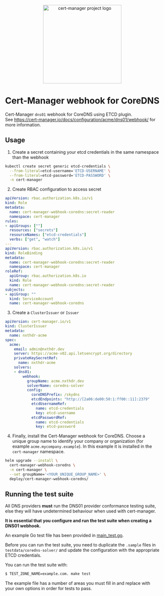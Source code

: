 <p align="center">
  <img src="https://raw.githubusercontent.com/cert-manager/cert-manager/d53c0b9270f8cd90d908460d69502694e1838f5f/logo/logo-small.png" height="256" width="256" alt="cert-manager project logo" />
</p>

# Cert-Manager webhook for CoreDNS

Cert-Manager `dns01` webhook for CoreDNS using ETCD plugin.  
See https://cert-manager.io/docs/configuration/acme/dns01/webhook/ for more information.


## Usage

1. Create a secret containing your etcd credentials in the same namespace than the webhook

```sh 
kubectl create secret generic etcd-credentials \
  --from-literal=etcd-username='ETCD-USERNAME' \
  --from-literal=etcd-password='ETCD-PASSWORD' \
  -n cert-manager
```

2. Create RBAC configuration to access secret

```yaml
apiVersion: rbac.authorization.k8s.io/v1
kind: Role
metadata:
  name: cert-manager-webhook-coredns:secret-reader
  namespace: cert-manager
rules:
- apiGroups: [""]
  resources: ["secrets"]
  resourceNames: ["etcd-credentials"]
  verbs: ["get", "watch"]
---
apiVersion: rbac.authorization.k8s.io/v1
kind: RoleBinding
metadata:
  name: cert-manager-webhook-coredns:secret-reader
  namespace: cert-manager
roleRef:
  apiGroup: rbac.authorization.k8s.io
  kind: Role
  name: cert-manager-webhook-coredns:secret-reader
subjects:
- apiGroup: ""
  kind: ServiceAccount
  name: cert-manager-webhook-coredns
```

3. Create a `ClusterIssuer` or `Issuer`

```yaml
apiVersion: cert-manager.io/v1
kind: ClusterIssuer
metadata:
  name: nxthdr-acme
spec:
  acme:
    email: admin@nxthdr.dev
    server: https://acme-v02.api.letsencrypt.org/directory
    privateKeySecretRef:
      name: nxthdr-acme
    solvers:
    - dns01:
        webhook:
          groupName: acme.nxthdr.dev
          solverName: coredns-solver
          config:
            coreDNSPrefix: /skydns
            etcdEndpoints: "http://[2a06:de00:50:1:ff00::11]:2379"
            etcdUsernameRef:
              name: etcd-credentials
              key: etcd-username        
            etcdPasswordRef: 
              name: etcd-credentials
              key: etcd-password
```

4. Finally, install the Cert-Manager webhook for CoreDNS. Choose a unique group name to identify your company or organization (for example `acme.mycompany.example`). In this example it is installed in the `cert-manager` namespace.

```sh
helm upgrade --install \
  cert-manager-webhook-coredns \
  -n cert-manager \
  --set groupName='<YOUR_UNIQUE_GROUP_NAME>' \
  deploy/cert-manager-webhook-coredns/
```

## Running the test suite

All DNS providers **must** run the DNS01 provider conformance testing suite,
else they will have undetermined behaviour when used with cert-manager.

**It is essential that you configure and run the test suite when creating a
DNS01 webhook.**

An example Go test file has been provided in [main_test.go](https://github.com/cert-manager/webhook-example/blob/master/main_test.go).

Before you can run the test suite, you need to duplicate the `.sample` files in `testdata/coredns-solver/` and update the configuration with the appropriate ETCD credentials.

You can run the test suite with:

```bash
$ TEST_ZONE_NAME=example.com. make test
```

The example file has a number of areas you must fill in and replace with your own options in order for tests to pass.